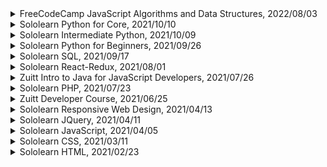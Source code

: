 <details>
<summary>FreeCodeCamp JavaScript Algorithms and Data Structures, 2022/08/03</summary>
https://www.freecodecamp.org/certification/kentlouisetonino/javascript-algorithms-and-data-structures
</details>

<details>
<summary>Sololearn Python for Core, 2021/10/10</summary>
https://www.sololearn.com/certificates/CT-UOJ7MU3L
</details>

<details>
<summary>Sololearn Intermediate Python, 2021/10/09</summary>
https://www.sololearn.com/certificates/CT-LINAPDZ2
</details>

<details>
<summary>Sololearn Python for Beginners, 2021/09/26</summary>
https://www.sololearn.com/certificates/CT-THPHVBQX
</details>

<details>
<summary>Sololearn SQL, 2021/09/17</summary>
https://www.sololearn.com/certificates/CT-OYPTHJVE
</details>

<details>
<summary>Sololearn React-Redux, 2021/08/01</summary>
https://www.sololearn.com/certificates/CT-BDZB6GLV
</details>

<details>
<summary>Zuitt Intro to Java for JavaScript Developers, 2021/07/26</summary>
https://share.zertify.zuitt.co/certificate/dc3368df-b091-47e1-9bc9-e83e0d31bd77/
</details>

<details>
<summary>Sololearn PHP, 2021/07/23</summary>
https://www.sololearn.com/certificates/CT-K6KUNZPR
</details>

<details>
<summary>Zuitt Developer Course, 2021/06/25</summary>
https://share.zertify.zuitt.co/certificate/f34711fa-603a-437f-8869-77067de5f7fd/
</details>

<details>
<summary>Sololearn Responsive Web Design, 2021/04/13</summary>
https://www.sololearn.com/certificates/CT-7IGP6UKW
</details>

<details>
<summary>Sololearn JQuery, 2021/04/11</summary>
https://www.sololearn.com/certificates/CT-DUI5SMHW
</details>

<details>
<summary>Sololearn JavaScript, 2021/04/05</summary>
https://www.sololearn.com/certificates/CT-TGX5B996
</details>

<details>
<summary>Sololearn CSS, 2021/03/11</summary>
https://www.sololearn.com/certificates/CT-OZUWDTZB
</details>

<details>
<summary>Sololearn HTML, 2021/02/23</summary>
https://www.sololearn.com/certificates/CT-MKBL8ITD
</details>
